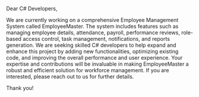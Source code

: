Dear C# Developers,

We are currently working on a comprehensive Employee Management System called EmployeeMaster. The system includes features such as managing employee details, attendance, payroll, performance reviews, role-based access control, task management, notifications, and reports generation. We are seeking skilled C# developers to help expand and enhance this project by adding new functionalities, optimizing existing code, and improving the overall performance and user experience. Your expertise and contributions will be invaluable in making EmployeeMaster a robust and efficient solution for workforce management. If you are interested, please reach out to us for further details.

Thank you!

